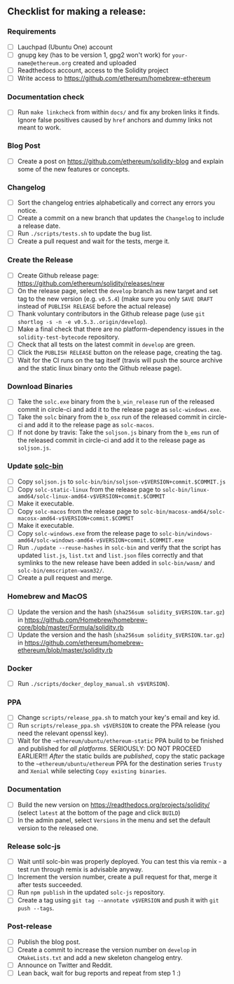 ## Checklist for making a release:

### Requirements
 - [ ] Lauchpad (Ubuntu One) account
 - [ ] gnupg key (has to be version 1, gpg2 won't work) for `your-name@ethereum.org` created and uploaded
 - [ ] Readthedocs account, access to the Solidity project
 - [ ] Write access to https://github.com/ethereum/homebrew-ethereum

### Documentation check
 - [ ] Run `make linkcheck` from within `docs/` and fix any broken links it finds. Ignore false positives caused by `href` anchors and dummy links not meant to work.

### Blog Post
 - [ ] Create a post on https://github.com/ethereum/solidity-blog and explain some of the new features or concepts.

### Changelog
 - [ ] Sort the changelog entries alphabetically and correct any errors you notice.
 - [ ] Create a commit on a new branch that updates the ``Changelog`` to include a release date.
 - [ ] Run ``./scripts/tests.sh`` to update the bug list.
 - [ ] Create a pull request and wait for the tests, merge it.

### Create the Release
 - [ ] Create Github release page: https://github.com/ethereum/solidity/releases/new
 - [ ] On the release page, select the ``develop`` branch as new target and set tag to the new version (e.g. `v0.5.4`) (make sure you only `SAVE DRAFT` instead of `PUBLISH RELEASE` before the actual release)
 - [ ] Thank voluntary contributors in the Github release page (use ``git shortlog -s -n -e v0.5.3..origin/develop``).
 - [ ] Make a final check that there are no platform-dependency issues in the ``solidity-test-bytecode`` repository.
 - [ ] Check that all tests on the latest commit in ``develop`` are green.
 - [ ] Click the `PUBLISH RELEASE` button on the release page, creating the tag.
 - [ ] Wait for the CI runs on the tag itself (travis will push the source archive and the static linux binary onto the Github release page).

### Download Binaries
 - [ ] Take the ``solc.exe`` binary from the ``b_win_release`` run of the released commit in circle-ci and add it to the release page as ``solc-windows.exe``.
 - [ ] Take the ``solc`` binary from the ``b_osx`` run of the released commit in circle-ci and add it to the release page as ``solc-macos``.
 - [ ] If not done by travis: Take the ``soljson.js`` binary from the ``b_ems`` run of the released commit in circle-ci and add it to the release page as ``soljson.js``.

### Update [solc-bin](https://github.com/ethereum/solc-bin/)
 - [ ] Copy ``soljson.js`` to ``solc-bin/bin/soljson-v$VERSION+commit.$COMMIT.js``
 - [ ] Copy ``solc-static-linux`` from the release page to ``solc-bin/linux-amd64/solc-linux-amd64-v$VERSION+commit.$COMMIT``
 - [ ] Make it executable.
 - [ ] Copy ``solc-macos`` from the release page to ``solc-bin/macosx-amd64/solc-macosx-amd64-v$VERSION+commit.$COMMIT``
 - [ ] Make it executable.
 - [ ] Copy ``solc-windows.exe`` from the release page to ``solc-bin/windows-amd64/solc-windows-amd64-v$VERSION+commit.$COMMIT.exe``
 - [ ] Run ``./update --reuse-hashes`` in ``solc-bin`` and verify that the script has updated ``list.js``, ``list.txt`` and ``list.json`` files correctly and that symlinks to the new release have been added in ``solc-bin/wasm/`` and ``solc-bin/emscripten-wasm32/``.
 - [ ] Create a pull request and merge.

### Homebrew and MacOS
 - [ ] Update the version and the hash (``sha256sum solidity_$VERSION.tar.gz``) in https://github.com/Homebrew/homebrew-core/blob/master/Formula/solidity.rb
 - [ ] Update the version and the hash (``sha256sum solidity_$VERSION.tar.gz``) in https://github.com/ethereum/homebrew-ethereum/blob/master/solidity.rb

### Docker
 - [ ] Run ``./scripts/docker_deploy_manual.sh v$VERSION``).

### PPA
 - [ ] Change ``scripts/release_ppa.sh`` to match your key's email and key id.
 - [ ] Run ``scripts/release_ppa.sh v$VERSION`` to create the PPA release (you need the relevant openssl key).
 - [ ] Wait for the ``~ethereum/ubuntu/ethereum-static`` PPA build to be finished and published for *all platforms*. SERIOUSLY: DO NOT PROCEED EARLIER!!! *After* the static builds are *published*, copy the static package to the ``~ethereum/ubuntu/ethereum`` PPA for the destination series ``Trusty`` and ``Xenial`` while selecting ``Copy existing binaries``.

### Documentation
 - [ ] Build the new version on https://readthedocs.org/projects/solidity/ (select `latest` at the bottom of the page and click `BUILD`)
 - [ ] In the admin panel, select `Versions` in the menu and set the default version to the released one.

### Release solc-js
 - [ ] Wait until solc-bin was properly deployed. You can test this via remix - a test run through remix is advisable anyway.
 - [ ] Increment the version number, create a pull request for that, merge it after tests succeeded.
 - [ ] Run ``npm publish`` in the updated ``solc-js`` repository.
 - [ ] Create a tag using ``git tag --annotate v$VERSION`` and push it with ``git push --tags``.

### Post-release
 - [ ] Publish the blog post.
 - [ ] Create a commit to increase the version number on ``develop`` in ``CMakeLists.txt`` and add a new skeleton changelog entry.
 - [ ] Announce on Twitter and Reddit.
 - [ ] Lean back, wait for bug reports and repeat from step 1 :)
